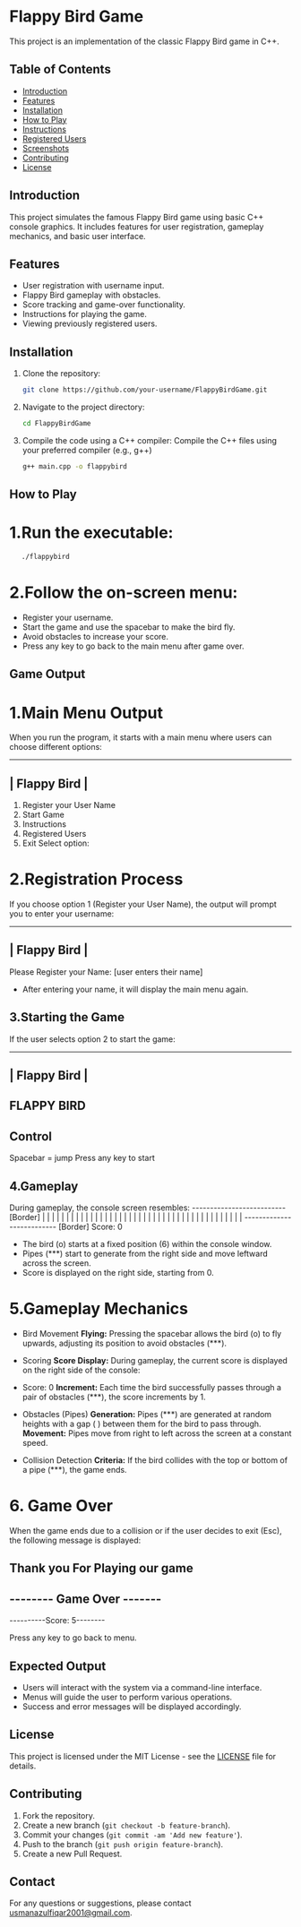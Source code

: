 # Flappy Bird Game
This project is an implementation of the classic Flappy Bird game in C++.

## Table of Contents
- [Introduction](#introduction)
- [Features](#features)
- [Installation](#installation)
- [How to Play](#how-to-play)
- [Instructions](#instructions)
- [Registered Users](#registered-users)
- [Screenshots](#screenshots)
- [Contributing](#contributing)
- [License](#license)

## Introduction
This project simulates the famous Flappy Bird game using basic C++ console graphics. It includes features for user registration, gameplay mechanics, and basic user interface.

## Features
- User registration with username input.
- Flappy Bird gameplay with obstacles.
- Score tracking and game-over functionality.
- Instructions for playing the game.
- Viewing previously registered users.


## Installation
1. Clone the repository:
    ```sh
    git clone https://github.com/your-username/FlappyBirdGame.git
    ```
2. Navigate to the project directory:
    ```sh
    cd FlappyBirdGame
    ```
3. Compile the code using a C++ compiler:
Compile the C++ files using your preferred compiler (e.g., g++)
    ```sh
    g++ main.cpp -o flappybird
    ```

## How to Play
# 1.Run the executable:
 ```sh
    ./flappybird
  ```
# 2.Follow the on-screen menu:
- Register your username.
- Start the game and use the spacebar to make the bird fly.
- Avoid obstacles to increase your score.
- Press any key to go back to the main menu after game over.
  
## Game Output
# 1.Main Menu Output
When you run the program, it starts with a main menu where users can choose different options:

 -------------------------- 
 |      Flappy Bird       | 
 --------------------------
1. Register your User Name
2. Start Game
3. Instructions
4. Registered Users
5. Exit
Select option:


# 2.Registration Process
If you choose option 1 (Register your User Name), the output will prompt you to enter your username:

 -------------------------- 
 |      Flappy Bird       | 
 --------------------------
Please Register your Name: [user enters their name]

- After entering your name, it will display the main menu again.


## 3.Starting the Game
If the user selects option 2 to start the game:

 -------------------------- 
 |      Flappy Bird       | 
 --------------------------
FLAPPY BIRD
----------
Control 
-------- 
 Spacebar = jump
Press any key to start



## 4.Gameplay
During gameplay, the console screen resembles:
 -------------------------- [Border]
 |                         |
 |                         |
 |                         |
 |                         |
 |                         |
 |                         |
 |                         |
 |                         |
 |                         |
 |                         |
 |                         |
 |                         |
 |                         |
 |                         |
 |                         |
 |                         |
 |                         |
 |                         |
 |                         |
 |                         |
 |                         |
 -------------------------- [Border]
Score: 0

- The bird (o) starts at a fixed position (6) within the console window.
- Pipes (***) start to generate from the right side and move leftward across the screen.
- Score is displayed on the right side, starting from 0.



# 5.Gameplay Mechanics
- Bird Movement
**Flying:** Pressing the spacebar allows the bird (o) to fly upwards, adjusting its position to avoid obstacles (***).
- Scoring
**Score Display:** During gameplay, the current score is displayed on the right side of the console:
- Score: 0
**Increment:** Each time the bird successfully passes through a pair of obstacles (***), the score increments by 1.

- Obstacles (Pipes)
**Generation:** Pipes (***) are generated at random heights with a gap ( ) between them for the bird to pass through.
**Movement:** Pipes move from right to left across the screen at a constant speed.

- Collision Detection
**Criteria:** If the bird collides with the top or bottom of a pipe (***), the game ends.

  

# 6. Game Over
When the game ends due to a collision or if the user decides to exit (Esc), the following message is displayed:

Thank you For Playing our game
 --------------------------
-------- Game Over -------
--------------------------
----------Score: 5--------

Press any key to go back to menu.


## Expected Output
- Users will interact with the system via a command-line interface.
- Menus will guide the user to perform various operations.
- Success and error messages will be displayed accordingly.

## License
This project is licensed under the MIT License - see the [LICENSE](LICENSE) file for details.

## Contributing
1. Fork the repository.
2. Create a new branch (`git checkout -b feature-branch`).
3. Commit your changes (`git commit -am 'Add new feature'`).
4. Push to the branch (`git push origin feature-branch`).
5. Create a new Pull Request.

## Contact
For any questions or suggestions, please contact [usmanazulfiqar2001@gmail.com](mailto:usmanazulfiqar2001@gmail.com).




